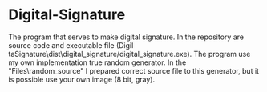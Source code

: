 # Digital-Signature
The program that serves to make digital signature. In the repository are source code and executable file (Digil taSignature\dist\digital_signature/digital_signature.exe). 
The program use my own implementation true random generator. In the "Files\random_source" I prepared correct source file to this generator, but it is possible use your own image (8 bit, gray). 
